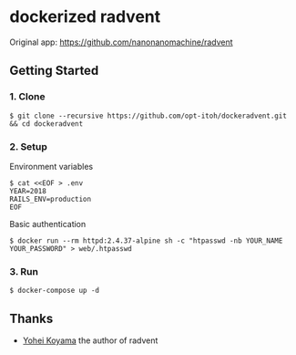 # dockerized radvent

Original app: https://github.com/nanonanomachine/radvent

## Getting Started

### 1. Clone
```
$ git clone --recursive https://github.com/opt-itoh/dockeradvent.git && cd dockeradvent
```

### 2. Setup

Environment variables
```
$ cat <<EOF > .env
YEAR=2018
RAILS_ENV=production
EOF
```


Basic authentication
```
$ docker run --rm httpd:2.4.37-alpine sh -c "htpasswd -nb YOUR_NAME YOUR_PASSWORD" > web/.htpasswd
```

### 3. Run
```
$ docker-compose up -d
```


## Thanks
* [Yohei Koyama](https://github.com/nanonanomachine) the author of radvent

